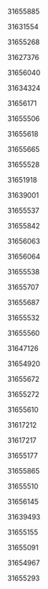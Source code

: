 31655885

31631554

31655268

31627376

31656040

31634324

31656171

31655506

31655618

31655665

31655528

31651918

31639001

31655537

31655842

31656063

31656064

31655538

31655707

31655687

31655532

31655560

31647126

31654920

31655672

31655272

31655610

31617212

31617217

31655177

31655865

31655510

31656145

31639493

31655155

31655091

31654967

31655293

